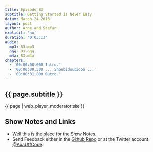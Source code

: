 ```yaml
---
title: Episode 83
subtitle: Getting Started Is Never Easy
datum: March 24 2016
layout: post
author: Arne and Stefan
explicit: 'no'
duration: "0:03:13"
audio:
  mp3: 83.mp3
  ogg: 83.ogg
  m4a: 83.m4a
chapters:
  - '00:00:00.000 Intro.'
  - '00:00:00.500 ... Shoubidoubidoo ...'
  - '00:00:01.000 Outro.'
---
```


## {{ page.subtitle }}

{{ page | web_player_moderator:site }}

## Show Notes and Links

  * Well this is the place for the Show Notes.
  * Send Feedback either in the [Github Repo](https://github.com/haslinger/jekyll-octopod) or at the Twitter account [@AuaUffCode](http://twitter.com/@AuaUffCode).
